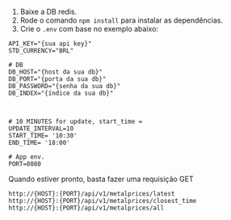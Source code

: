 1. Baixe a DB redis.
2. Rode o comando `npm install` para instalar as dependências.
3. Crie o `.env` com base no exemplo abaixo:

```# API ENV
API_KEY="{sua api key}"
STD_CURRENCY="BRL"

# DB
DB_HOST="{host da sua db}"
DB_PORT="{porta da sua db}"
DB_PASSWORD="{senha da sua db}"
DB_INDEX="{índice da sua db}"



# 10 MINUTES for update, start_time = 
UPDATE_INTERVAL=10
START_TIME= '10:30' 
END_TIME= '18:00'

# App env.
PORT=8080
```

Quando estiver pronto, basta fazer uma requisição GET

```
http://{HOST}:{PORT}/api/v1/metalprices/latest
http://{HOST}:{PORT}/api/v1/metalprices/closest_time
http://{HOST}:{PORT}/api/v1/metalprices/all
```
